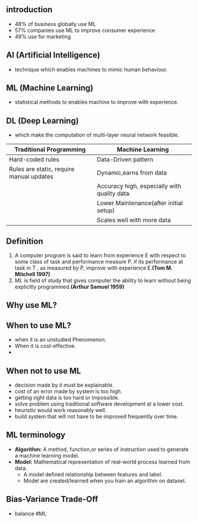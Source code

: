 ## introduction
- 48% of business globally use ML
- 57% companies use ML to improve consumer experience
- 49% use for marketing 
## AI (Artificial Intelligence)
- technique which enables machines to mimic human behaviour.
## ML (Machine Learning)
- statistical methods to enables machine to improve with experience.
## DL (Deep Learning)
 - which make the computation of multi-layer neural network feasible.

| Traditional Programming                  | Machine Learning                             |
| ---------------------------------------- | -------------------------------------------- |
| Hard-coded rules                         | Data-Driven pattern                          |
| Rules are static, require manual updates | Dynamic,earns from data                      |
|                                          | Accuracy high, especially with quality data. |
|                                          | Lower Maintenance(after initial setup)       |
|                                          | Scales well with more data                   |
## Definition
1. A computer program is said to learn from experience E with respect to some class of task and performance measure P, if its performance at task in T , as measured by P, improve with experience E.**(Tom M. Mitchell 1997)**
2. ML is field of study that gives computer the ability to learn without being explicitly programmed.**(Arthur Samuel 1959)**

## Why use ML?

## When to use ML? 
- when it is an unstudied Phenomenon.
- When it is cost-effective.
- 
## When not to use ML
- decision made by it must be explainable.
- cost of an error made by system is too high.
- getting right data is too hard or impossible.
- solve problem using traditional software development at a lower cost.
- heuristic would work reasonably well.
- build system that will not have to be improved frequently over time.

## ML terminology
- **Algorithm:** A method, function,or series of instruction used to generate a machine learning model.
- **Model:** Mathematical representation of real-world process learned from data.
	- A model defined relationship between features and label.
	- Model are created/learned when you train an algorithm on dataset.

## Bias-Variance Trade-Off
- balance 
#ML